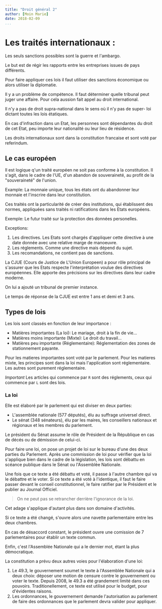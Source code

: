 ```yaml
---
title: "Droit général 2"
author: [Moin Marie]
date: 2018-02-09
...
```


# Les traités internationaux :

Les seuls sanctions possibles sont la guerre et l'ambargo.

Le but est de régir les rapports entre les entreprises issues de pays
différents.

Pour faire appliquer ces lois il faut utiliser des sanctions économique
ou alors utiliser la diplomatie.

Il y a un problème de compétence. Il faut déterminer quelle tribunal
peut juger une affaire. Pour cela aussion fait appel au droit
international.

Il n'y a pas de droit supra-national dans le sens où il n'y pas de super-
loi dictant toutes les lois étatiques.

En cas d'infraction dans un Etat, les personnes sont dépendantes du droit
de cet Etat, peu importe leur nationalité ou leur lieu de résidence.

Les droits internationaux sont dans la constitution francaise et sont voté
par referindum. 

## Le cas européen

Il est logique q'un traité européen ne soit pas conforme à la constitution.
Il s'agit, dans le cadre de l'UE, d'un abandon de souveraineté, au profit
de la "souveraineté" de l'union.

Example: La monnaie unique, tous les états ont du abandonner leur monnaie
et l'inscrire dans leur constitution.

Ces traités ont la particularité de créer des institutions, qui établissent 
des normes, appliquées sans traités ni ratifications dans les Etats 
européens.

Exemple: Le futur traité sur la protection des données personelles.

Exceptions:

1. Les directives. Les Etats sont chargés d'appliquer cette directive à une date donnée avec une relative marge de manoeuvre.
2. Les réglements. Comme une directive mais dépend du sujet.
3. Les recomandations, ne contient pas de sanctions.

La CJUE (Cours de Justice de L'Union Europeen) a pour rôle principal 
de s'assurer que les Etats respecte l'interprétation voulue des directives européennes. Elle apporte des précisions sur les directives dans leur cadre moderne.

On lui a ajouté un tribunal de premier instance.

Le temps de réponse de la CJUE est entre 1 ans et demi et 3 ans.

## Types de lois

Les lois sont classés en fonction de leur importance :
* Matières importantes (La loi): Le mariage, droit à la fin de vie...
* Matières moins importante (Mixte): Le droit du travail...
* Matières peu importante (Réglementaire): Réglementation des zones de stationnement payante.

Pour les matieres importantes sont voté par le parlement.
Pour les matieres mixte, les principes sont dans la loi mais l'application
sont réglementaire. Les autres sont purement réglementaire.

*Important* Les articles qui commence par `R` sont des réglements, ceux qui
commence par `L` sont des lois.

### La loi

Elle est élaboré par le parlement qui est diviser en deux parties:

* L'assemblée nationale (577 députés), élu au suffrage universel direct.
* Le sénat (348 sénateurs), élu par les maires, les conseillers nationaux et régionaux et les membres du parlement.

Le président du Sénat assume le rôle de Président de la République en cas de décés ou de démission de celui-ci.

Pour faire une loi, on pose un projet de loi sur le bureau d'une des deux parties 
du Parlement. Après une commission de loi pour vérifier que la loi s'applique bien 
dans le cadre de la législation, les lois sont débattu en scéance publique dans 
le Sénat ou l'Assemblée Nationale.

Une fois que ce texte a été débattu et voté, il passe à l'autre chambre qui va le 
débattre et le voter. Si ce texte a été voté à l'identique, il faut le faire passer 
devant le conseil constitutionnel, le faire ratifier par le Président et le publier 
au Journal Officiel.

> On ne peut pas se retrancher derrière l'ignorance de la loi.

Cet adage s'applique d'autant plus dans son domaine d'activités.

Si ce texte a été changé, s'ouvre alors une navette parlementaire entre les deux chambres.

En cas de désaccord constant, le président ouvre une comission de 7 parlementaires pour établir un texte commun.

Enfin, c'est l'Assemblée Nationale qui a le dernier mot, étant la plus démocratique.

La constitution a prévu deux autres voies pour l'élaboration d'une loi:

1. Le 49.3, le gouvernement soumet le texte à l'Assemblée Nationale qui a deux choix: déposer une motion de censure contre le gouvernement ou voter le texte. Depuis 2008, le 49.3 a été grandement limité dans ces pouvoirs. Traditionellement, ce texte est utilisé pour le budget, pour d'évidentes raisons.
2. Les ordonnances, le gouvernement demande l'autorisation au parlement de faire des ordonnances que le parlement devra valider pour appliquer.